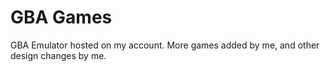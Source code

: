 # GBA Games
GBA Emulator hosted on my account.
More games added by me, and other design changes by me.
